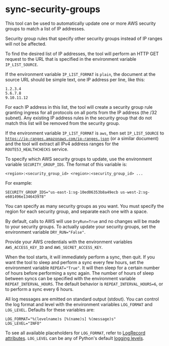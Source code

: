 # sync-security-groups

This tool can be used to automatically update one or more AWS security groups to match a list of IP addresses.

Security group rules that specify other security groups instead of IP ranges will not be affected.

To find the desired list of IP addresses, the tool will perform an HTTP GET request to the URL that is specified in the
environment variable `IP_LIST_SOURCE`.

If the environment variable `IP_LIST_FORMAT` is `plain`, the document at the source URL should be simple text, one IP
address per line, like this:

    1.2.3.4
    5.6.7.8
    9.10.11.12

For each IP address in this list, the tool will create a security group rule granting ingress for all protocols on all
ports from the IP address (the /32 subnet). Any existing IP address rules in the security group that do not match this
list will be removed from the security group.

If the environment variable `IP_LIST_FORMAT` is `aws`, then set `IP_LIST_SOURCE` to
[`https://ip-ranges.amazonaws.com/ip-ranges.json`][a] (or a similar document) and the tool will extract all IPv4 address
ranges for the `ROUTE53_HEALTHCHECKS` service.

[a]: https://ip-ranges.amazonaws.com/ip-ranges.json

To specify which AWS security groups to update, use the environment variable `SECURITY_GROUP_IDS`. The format of this
variable is:

    <region>:<security_group_id> <region>:<security_group_id> ...

For example:

    SECURITY_GROUP_IDS="us-east-1:sg-10ed06353b8a49ecb us-west-2:sg-e601496e134643978"

You can specify as many security groups as you want. You must specify the region for each security group, and separate
each one with a space.

By default, calls to AWS will use `DryRun=True` and no changes will be made to your security groups. To actually update
your security groups, set the environment variable `DRY_RUN="False"`.

Provide your AWS credentials with the environment variables `AWS_ACCESS_KEY_ID` and `AWS_SECRET_ACCESS_KEY`.

When the tool starts, it will immediately perform a sync, then quit. If you want the tool to sleep and perform a sync
every few hours, set the environment variable `REPEAT="True"`. It will then sleep for a certain number of hours before
performing a sync again. The number of hours of sleep between syncs can be specified with the environment variable
`REPEAT_INTERVAL_HOURS`. The default behavior is `REPEAT_INTERVAL_HOURS=6`, or to perform a sync every 6 hours.

All log messages are emitted on standard output (stdout). You can control the log format and level with the environment
variables `LOG_FORMAT` and `LOG_LEVEL`. Defaults for these variables are:

    LOG_FORMAT="%(levelname)s [%(name)s] %(message)s"
    LOG_LEVEL="INFO"

To see all available placeholders for `LOG_FORMAT`, refer to [LogRecord attributes][b]. `LOG_LEVEL` can be any of
Python's default [logging levels][c].

[b]: https://docs.python.org/3/library/logging.html#logrecord-attributes
[c]: https://docs.python.org/3/library/logging.html#levels
